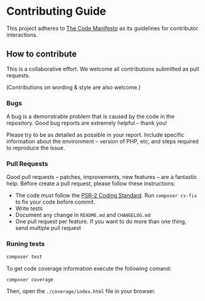 # Contributing Guide

This project adheres to [The Code Manifesto](http://codemanifesto.com) as its guidelines for contributor interactions.

## How to contribute

This is a collaborative effort. We welcome all contributions submitted as pull requests.

(Contributions on wording & style are also welcome.)

### Bugs

A bug is a demonstrable problem that is caused by the code in the repository. Good bug reports are extremely helpful – thank you!

Please try to be as detailed as possible in your report. Include specific information about the environment – version of PHP, etc, and steps required to reproduce the issue.

### Pull Requests

Good pull requests – patches, improvements, new features – are a fantastic help. Before create a pull request, please follow these instructions:

* The code must follow the [PSR-2 Coding Standard](https://github.com/php-fig/fig-standards/blob/master/accepted/PSR-2-coding-style-guide.md). Run `composer cs-fix` to fix your code before commit.
* Write tests
* Document any change in `README.md` and `CHANGELOG.md`
* One pull request per feature. If you want to do more than one thing, send multiple pull request

### Runing tests

```sh
composer test
```

To get code coverage information execute the following comand:

```sh
composer coverage
```

Then, open the `./coverage/index.html` file in your browser.

